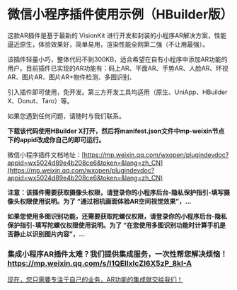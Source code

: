# 微信小程序插件使用示例（HBuilder版）

这款AR插件是基于最新的 VisionKit 进行开发和封装的小程序AR解决方案，性能逼近原生，体验效果好，简单易用，渲染性能全网第二强（不让用最强）。

该插件轻量小巧，整体代码不到300KB，适合希望在自有小程序中添加AR功能的用户。目前插件已实现的AR功能有：码上AR、平面AR、手势AR、人脸AR、环视AR、图片AR、图片AR+物件检测、多图识别、

引入插件即可使用，免开发。第三方开发工具均适用（原生、UniApp、HBuilder X、Donut、Taro）等。

如果您遇到任何问题，请随时与我们联系。

**下载该代码使用HBuilder X打开，然后将manifest.json文件中mp-weixin节点下的appid改成你自己的即可运行。**

微信小程序插件文档地址：[https://mp.weixin.qq.com/wxopen/plugindevdoc?appid=wx5024d89e4b208ce6&token=&lang=zh_CN](https://mp.weixin.qq.com/wxopen/plugindevdoc?appid=wx5024d89e4b208ce6&token=&lang=zh_CN) 

**注意：该插件需要获取摄像头权限，请登录你的小程序后台-隐私保护指引-填写摄像头权限使用说明。为了 “通过相机画面体验AR空间视觉效果”，...**

**如果您使用多图识别功能，还需要获取陀螺仪权限，请登录你的小程序后台-隐私保护指引-填写陀螺仪权限使用说明。为了 “在您使用多图识别功能时计算手机是否静止以识别图片内容”，...**

### 集成小程序AR插件太难？我们提供集成服务，一次性帮您解决烦恼！ https://mp.weixin.qq.com/s/I1QEIIxlcZI6X5zP_8kI-A

[现在，您只需要专注于自己的业务，AR功能的集成就交给我们！](https://mp.weixin.qq.com/s/I1QEIIxlcZI6X5zP_8kI-A)

